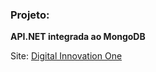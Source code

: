 ### Projeto: 

**API.NET integrada ao MongoDB**

Site: [Digital Innovation One](http://www.digitalinnovation.one/)